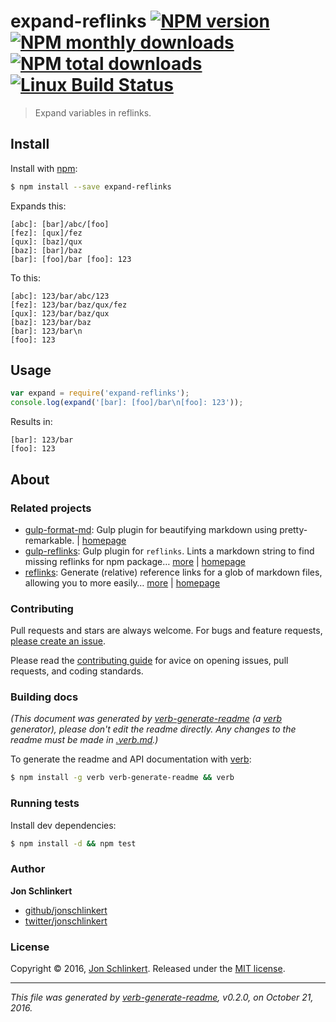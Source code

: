 # expand-reflinks [![NPM version](https://img.shields.io/npm/v/expand-reflinks.svg?style=flat)](https://www.npmjs.com/package/expand-reflinks) [![NPM monthly downloads](https://img.shields.io/npm/dm/expand-reflinks.svg?style=flat)](https://npmjs.org/package/expand-reflinks)  [![NPM total downloads](https://img.shields.io/npm/dt/expand-reflinks.svg?style=flat)](https://npmjs.org/package/expand-reflinks) [![Linux Build Status](https://img.shields.io/travis/jonschlinkert/expand-reflinks.svg?style=flat&label=Travis)](https://travis-ci.org/jonschlinkert/expand-reflinks)

> Expand variables in reflinks.

## Install

Install with [npm](https://www.npmjs.com/):

```sh
$ npm install --save expand-reflinks
```

Expands this:

```
[abc]: [bar]/abc/[foo]
[fez]: [qux]/fez
[qux]: [baz]/qux
[baz]: [bar]/baz
[bar]: [foo]/bar [foo]: 123
```

To this:

```
[abc]: 123/bar/abc/123
[fez]: 123/bar/baz/qux/fez
[qux]: 123/bar/baz/qux
[baz]: 123/bar/baz
[bar]: 123/bar\n
[foo]: 123
```

## Usage

```js
var expand = require('expand-reflinks');
console.log(expand('[bar]: [foo]/bar\n[foo]: 123'));
```

Results in:

```
[bar]: 123/bar
[foo]: 123
```

## About

### Related projects

* [gulp-format-md](https://www.npmjs.com/package/gulp-format-md): Gulp plugin for beautifying markdown using pretty-remarkable. | [homepage](https://github.com/jonschlinkert/gulp-format-md "Gulp plugin for beautifying markdown using pretty-remarkable.")
* [gulp-reflinks](https://www.npmjs.com/package/gulp-reflinks): Gulp plugin for `reflinks`. Lints a markdown string to find missing reflinks for npm package… [more](https://github.com/jonschlinkert/gulp-reflinks) | [homepage](https://github.com/jonschlinkert/gulp-reflinks "Gulp plugin for `reflinks`. Lints a markdown string to find missing reflinks for npm package names, resolves the homepage or repository url from npm, and appends a valid reflink to the document.")
* [reflinks](https://www.npmjs.com/package/reflinks): Generate (relative) reference links for a glob of markdown files, allowing you to more easily… [more](https://github.com/jonschlinkert/reflinks) | [homepage](https://github.com/jonschlinkert/reflinks "Generate (relative) reference links for a glob of markdown files, allowing you to more easily create references from one file to another.")

### Contributing

Pull requests and stars are always welcome. For bugs and feature requests, [please create an issue](../../issues/new).

Please read the [contributing guide](.github/contributing.md) for avice on opening issues, pull requests, and coding standards.

### Building docs

_(This document was generated by [verb-generate-readme](https://github.com/verbose/verb-generate-readme) (a [verb](https://github.com/verbose/verb) generator), please don't edit the readme directly. Any changes to the readme must be made in [.verb.md](.verb.md).)_

To generate the readme and API documentation with [verb](https://github.com/verbose/verb):

```sh
$ npm install -g verb verb-generate-readme && verb
```

### Running tests

Install dev dependencies:

```sh
$ npm install -d && npm test
```

### Author

**Jon Schlinkert**

* [github/jonschlinkert](https://github.com/jonschlinkert)
* [twitter/jonschlinkert](http://twitter.com/jonschlinkert)

### License

Copyright © 2016, [Jon Schlinkert](https://github.com/jonschlinkert).
Released under the [MIT license](https://github.com/jonschlinkert/expand-reflinks/blob/master/LICENSE).

***

_This file was generated by [verb-generate-readme](https://github.com/verbose/verb-generate-readme), v0.2.0, on October 21, 2016._